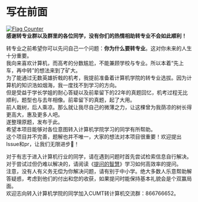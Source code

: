 # 写在前面
<a href="https://info.flagcounter.com/Et3i"><img src="https://s11.flagcounter.com/mini/Et3i/bg_03DDFF/txt_000000/border_CCCCCC/flags_0/" alt="Flag Counter" border="0"></a>  
**感谢转专业群以及群里的各位同学，没有你们的热情相助转专业不会如此顺利！**  

转专业之前希望你可以先问自己一个问题：**你为什么要转专业**。这对你未来的人生十分重要。  
我向来喜欢计算机，而高考的分数尴尬，不能兼顾学校与专业。所以本着“先上车，再中转”的想法来到了矿大。  
为了能通过无数英雄折戟的机考，我提前准备着计算机学院的转专业选拔。因为计算机的知识浩如烟海，我一度找不到学习的方向。  
但是受益于学长学姐的耐心答疑以及前辈留下的22年的真题回忆，机考过程无比顺利，题型也与去年相像。前辈留下的真题，起了大用。  
前人栽树，后人乘凉。那么就让我尽自己的微薄之力，让这棵曾为我荫凉的树长得更高大，惠及更多人吧。  
遂整理原题，发布于此。  
希望本项目能够对各位意图转入计算机学院学习的同学有所帮助。  
这个项目并不完善，题解也并不唯一，大家的想法对本项目很重要！欢迎提出Issue和pr，让我们无限进步🍻！   

对于有志于进入计算机行业的同学，请在遇到问题时首先尝试检索信息自行解决。对于尝试过但仍难以解决的，请阅读《[提问的智慧](https://github.com/ryanhanwu/How-To-Ask-Questions-The-Smart-Way/blob/main/README-zh_CN.md)》学习如何高效率的提问。  
注意，没有人有义务无偿为你解决问题，请有别于中小学。绝大多数人乐意帮助解答疑惑，考虑到他们的付出和您的收获，如果提问时能保持基本礼貌会是个双赢局面。  
欢迎志向转入计算机学院的同学加入CUMT转计算机交流群：866766652。  
